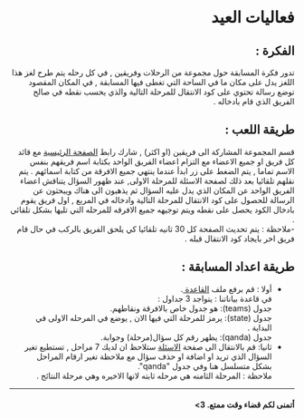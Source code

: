 <div dir="rtl"><br/>

# فعاليات العيد
## الفكرة : 

 تدور فكرة المسابقة حول مجموعة من الرحلات  وفريقين , في كل رحله يتم طرح لغز هذا اللغز يدل على مكان ما في الساحة التي تغطى فيها المسابقة ,
 في المكان المقصود توضع رسالة تحتوي على كود الانتقال للمرحلة التالية والذي يحسب نقطه في صالح الفريق الذي قام بادخاله .
 
 ## طريقة اللعب :
 قسم المجموعة المشاركة الى فريقين (او اكثر) , شارك رابط [الصفحة الرئيسية](https://github.com/MahaQ3/eid_activities/blob/main/index.php)
 مع قائد كل فريق او جميع الاعضاء مع التزام اعضاء الفريق الواحد بكتابة اسم فريقهم بنفس الاسم تماما , يتم الضغط على زر ابدأ عندما ينتهي جميع الافرقة من كتابة اسمائهم .
 يتم نقلهم تلقائيا بعد ذلك لصفحة الاسئلة للمرحلة الاولى, عند ظهور السؤال يتناقش اعضاء الفريق الواحد عن المكان الذي يدل عليه السؤال ثم يذهبون الى هناك ويبحثون عن الرسالة للحصول على كود الانتقال للمرحلة التالية وادخاله في المربع , اول فريق يقوم بادخال الكود يحصل على نقطه ويتم توجيهه جميع الافرقه للمرحله التي تليها بشكل تلقائي .<br/>
 -ملاحظة : يتم تحديث الصفحة كل 30 ثانيه تلقائيا كي يلحق الفريق بالركب في حال قام فريق اخر بايجاد كود الانتقال قبله .
 
 ## طريقة اعداد المسابقة :
 - أولا : قم برفع ملف [القاعدة ](https://github.com/MahaQ3/eid_activities/blob/main/eid_activities.sql).
  <br/>   في قاعدة بياناتنا : يتواجد 3 جداول : <br/>
  جدول (teams):
  هو جدول خاص بالافرقة ونقاطهم. <br/> 
  جدول (state):
  يرمز للمرحلة التي فيها الان , يوضع في المرحله الاولى في البداية .<br/>
  جدول (qanda):
  يظهر رقم كل سؤال(مرحلة) وجوابة. <br/>
 - ثانيا: قم بالانتقال الى صفحة [الاسئلة](https://github.com/MahaQ3/eid_activities/blob/main/question_page.php) 
  ستلاحظ  ان لديك 7 مراحل , تستطيع تغير السؤال الذي تريد او اضافة او حذف سؤال مع ملاحظة تغير ارقام المراحل بشكل متسلسل هنا وفي جدول "qanda".<br/>
 ملاحظة : المرحلة الثامنه هي مرحله ثابته لانها الاخيره وهي مرحلة النتائج . 
 
 ---
 #### أتمنى لكم قضاء وقت ممتع. 3>
</div>

